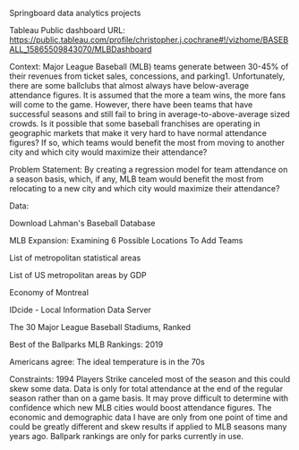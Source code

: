 Springboard data analytics projects

Tableau Public dashboard URL: https://public.tableau.com/profile/christopher.j.cochrane#!/vizhome/BASEBALL_15865509843070/MLBDashboard

Context: Major League Baseball (MLB)  teams generate between 30-45% of their revenues from ticket sales, concessions, and parking1. Unfortunately, there are some ballclubs that almost always have below-average attendance figures. It is assumed that the more a team wins, the more fans will come to the game. However, there have been teams that have successful seasons and still fail to bring in average-to-above-average sized crowds. Is it possible that some baseball franchises are operating in geographic markets that make it very hard to have normal attendance figures? If so, which teams would benefit the most from moving to another city and which city would maximize their attendance? 

Problem Statement: By creating a regression model for team attendance on a season basis, which, if any, MLB team would benefit the most from relocating to a new city and which city would maximize their attendance?

Data:     

Download Lahman's Baseball Database

MLB Expansion: Examining 6 Possible Locations To Add Teams
  
List of metropolitan statistical areas

List of US metropolitan areas by GDP
  
Economy of Montreal

IDcide - Local Information Data Server

The 30 Major League Baseball Stadiums, Ranked

Best of the Ballparks MLB Rankings: 2019

Americans agree: The ideal temperature is in the 70s

Constraints: 1994 Players Strike canceled most of the season and this could skew some data. Data is only for total attendance at the end of the regular season rather than on a game basis. It may prove difficult to determine with confidence which new MLB cities would boost attendance figures. The economic and demographic data I have are only from one point of time and could be greatly different and skew results if applied to MLB seasons many years ago. Ballpark rankings are only for parks currently in use. 
